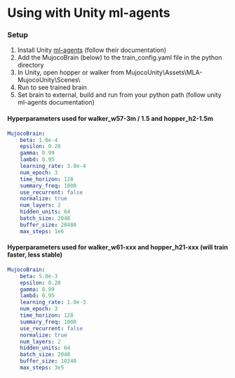 # Using with Unity ml-agents


### Setup
1. Install Unity [ml-agents](https://github.com/Unity-Technologies/ml-agents) (follow their documentation)
2. Add the MujocoBrain (below) to the train_config.yaml file in the python directory
3. In Unity, open hopper or walker from MujocoUnity\Assets\MLA-MujocoUnity\Scenes\
4. Run to see trained brain
5. Set brain to external, build and run from your python path (follow unity ml-agents documentation)


#### Hyperparameters used for walker_w57-3m / 1.5 and hopper_h2-1.5m
```yaml
MujocoBrain:
    beta: 1.0e-4
    epsilon: 0.20
    gamma: 0.99
    lambd: 0.95
    learning_rate: 3.0e-4
    num_epoch: 3
    time_horizon: 128
    summary_freq: 1000
    use_recurrent: false
    normalize: true
    num_layers: 2
    hidden_units: 64
    batch_size: 2048
    buffer_size: 20480
    max_steps: 1e6
```

#### Hyperparameters used for walker_w61-xxx and hopper_h21-xxx (will train faster, less stable)
```yaml
MujocoBrain:
    beta: 5.0e-3
    epsilon: 0.20
    gamma: 0.99
    lambd: 0.95
    learning_rate: 1.0e-3
    num_epoch: 3
    time_horizon: 128
    summary_freq: 1000
    use_recurrent: false
    normalize: true
    num_layers: 2
    hidden_units: 64
    batch_size: 2048
    buffer_size: 10240
    max_steps: 3e5
```

